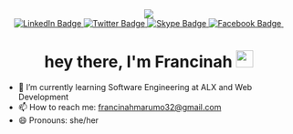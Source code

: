 
<div id="header" align="center">
  <img src="https://media.giphy.com/media/pVmh7HR0cA2xOlet1z/giphy.gif"/>
  <div id="badges">
  <a href="https://www.linkedin.com/in/francinah-marumo-5b3346263">
    <img src="https://img.shields.io/badge/LinkedIn-blue?style=for-the-badge&logo=linkedin&logoColor=white" alt="LinkedIn Badge"/>
  </a>
  <a href="https://twitter.com/Oratileeeee?t=jpjQUfiUxrTOjEjTLmnJQQ&s=09">
    <img src="https://img.shields.io/badge/Twitter-blue?style=for-the-badge&logo=twitter&logoColor=white" alt="Twitter Badge"/>
  </a>
    <a href="https://join.skype.com/invite/DOT0hsht2wkN">
    <img src="https://img.shields.io/badge/Skype-Blue?style=for-the-badge&logo=Skype&logoColor=white" alt="Skype Badge"/>
  </a>
     <a href="https://https://www.facebook.com/0ratile?mibextid=ZbWKwL">
    <img src="https://img.shields.io/badge/Facebook-blue?style=for-the-badge&logo=facebook&logoColor=white" alt="Facebook Badge"/>
  </a>
       <img src="https://komarev.com/ghpvc/?username=Francinah20&style=flat-square&color=blue" alt=""/>
  <h1>
  hey there, I'm Francinah
  <img src="https://media.giphy.com/media/hvRJCLFzcasrR4ia7z/giphy.gif" width="30px"/>
</h1>
</div>
</div>

- 🌱 I’m currently learning Software Engineering at ALX and Web Development
- 📫 How to reach me: francinahmarumo32@gmail.com
- 😄 Pronouns: she/her
